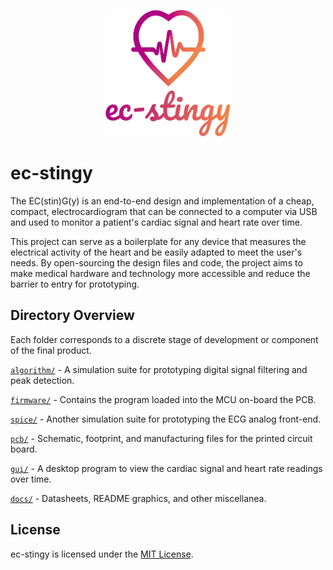 <p align="center">
  <img src="https://raw.githubusercontent.com/stevefarra/ec-stingy/main/docs/visuals/logo.png" alt="Project logo" width="200">
</p>

# ec-stingy
The EC(stin)G(y) is an end-to-end design and implementation of a cheap, compact, electrocardiogram that can be connected to a computer via USB and used to monitor a patient's cardiac signal and heart rate over time.

This project can serve as a boilerplate for any device that measures the electrical activity of the heart and be easily adapted to meet the user's needs. By open-sourcing the design files and code, the project aims to make medical hardware and technology more accessible and reduce the barrier to entry for prototyping. 

## Directory Overview
Each folder corresponds to a discrete stage of development or component of the final product.

[`algorithm/`](algorithm/) - A simulation suite for prototyping digital signal filtering and peak detection.

[`firmware/`](firmware/) - Contains the program loaded into the MCU on-board the PCB.

[`spice/`](spice/) - Another simulation suite for prototyping the ECG analog front-end.

[`pcb/`](pcb/) - Schematic, footprint, and manufacturing files for the printed circuit board.

[`gui/`](gui/) - A desktop program to view the cardiac signal and heart rate readings over time.

[`docs/`](gui/) - Datasheets, README graphics, and other miscellanea.

## License

ec-stingy is licensed under the [MIT License](LICENSE).
